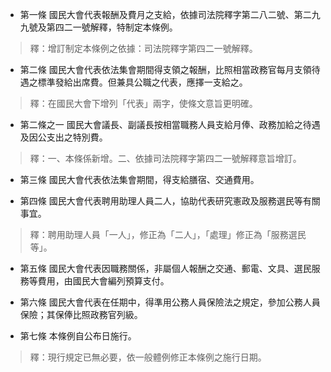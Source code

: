 * 第一條 國民大會代表報酬及費月之支給，依據司法院釋字第二八二號、第二九九號及第四二一號解釋，特制定本條例。

> 釋：增訂制定本條例之依據：司法院釋字第四二一號解釋。

* 第二條 國民大會代表依法集會期間得支領之報酬，比照相當政務官每月支領待遇之標準發給出席費。但兼具公職之代表，應擇一支給之。

> 釋：在國民大會下增列「代表」兩字，使條文意旨更明確。

* 第二條之一 國民大會議長、副議長按相當職務人員支給月俸、政務加給之待遇及因公支出之特別費。

> 釋：一、本條係新增。二、依據司法院釋字第四二一號解釋意旨增訂。

* 第三條 國民大會代表依法集會期間，得支給膳宿、交通費用。

* 第四條 國民大會代表聘用助理人員二人，協助代表研究憲政及服務選民等有關事宜。

> 釋：聘用助理人員「一人」，修正為「二人」，「處理」修正為「服務選民等」。

* 第五條 國民大會代表因職務關係，非屬個人報酬之交通、郵電、文具、選民服務等費用，由國民大會編列預算支付。

* 第六條 國民大會代表在任期中，得準用公務人員保險法之規定，參加公務人員保險；其保俸比照政務官列級。

* 第七條 本條例自公布日施行。

> 釋：現行規定已無必要，依一般體例修正本條例之施行日期。

